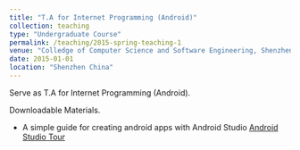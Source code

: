 ```yaml
---
title: "T.A for Internet Programming (Android)"
collection: teaching
type: "Undergraduate Course"
permalink: /teaching/2015-spring-teaching-1
venue: "Colledge of Computer Science and Software Engineering, Shenzhen University"
date: 2015-01-01
location: "Shenzhen China"
---
```


Serve as T.A for Internet Programming (Android). 

Downloadable Materials.

* A simple guide for creating android apps with Android Studio [Android Studio Tour](/files/android.pdf)